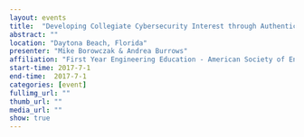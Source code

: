 ```yaml
---
layout: events
title:  "Developing Collegiate Cybersecurity Interest through Authentic Inquiry"
abstract: ""
location: "Daytona Beach, Florida"
presenter: "Mike Borowczak & Andrea Burrows"
affiliation: "First Year Engineering Education - American Society of Engineering Education"
start-time: 2017-7-1
end-time:  2017-7-1
categories: [event]
fullimg_url: ""
thumb_url: ""
media_url: ""
show: true
---
```

